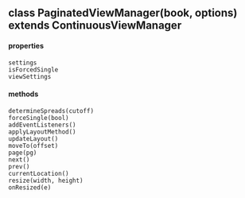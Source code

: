 ## class PaginatedViewManager(book, options) extends ContinuousViewManager  
#### properties  
    settings  
    isForcedSingle  
    viewSettings  
#### methods  
    determineSpreads(cutoff)  
    forceSingle(bool)  
    addEventListeners()  
    applyLayoutMethod()  
    updateLayout()  
    moveTo(offset)  
    page(pg)  
    next()  
    prev()  
    currentLocation()  
    resize(width, height)  
    onResized(e)  
